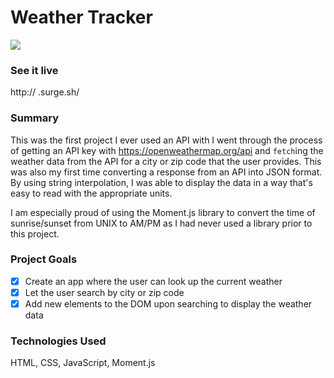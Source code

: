 # Weather Tracker

<img src="public/assets/weathertracker.gif">

### See it live

http:// .surge.sh/

### Summary

This was the first project I ever used an API with I went through the process of getting an API key with https://openweathermap.org/api and `fetch`ing the weather data from the API for a city or zip code that the user provides. This was also my first time converting a response from an API into JSON format. By using string interpolation, I was able to display the data in a way that's easy to read with the appropriate units.

I am especially proud of using the Moment.js library to convert the time of sunrise/sunset from UNIX to AM/PM as I had never used a library prior to this project.

### Project Goals

- [x] Create an app where the user can look up the current weather
- [x] Let the user search by city or zip code
- [x] Add new elements to the DOM upon searching to display the weather data

### Technologies Used

HTML, CSS, JavaScript, Moment.js
